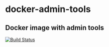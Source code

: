 # docker-admin-tools
## Docker image with admin tools
[![Build Status](https://travis-ci.org/frodoslaw/docker-admin-tools.svg?branch=master)](https://travis-ci.org/frodoslaw/docker-admin-tools)


